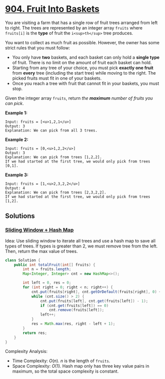 # [904. Fruit Into Baskets](https://leetcode.com/problems/fruit-into-baskets/)

You are visiting a farm that has a single row of fruit trees arranged from left to right. The trees are represented by an integer array `fruits` where `fruits[i]` is the **type** of fruit the `i<sup>th</sup>` tree produces.

You want to collect as much fruit as possible. However, the owner has some strict rules that you must follow:

- You only have **two** baskets, and each basket can only hold a **single type** of fruit. There is no limit on the amount of fruit each basket can hold.
- Starting from any tree of your choice, you must pick **exactly one fruit** from **every** tree (including the start tree) while moving to the right. The picked fruits must fit in one of your baskets.
- Once you reach a tree with fruit that cannot fit in your baskets, you must stop.

Given the integer array `fruits`, return _the **maximum** number of fruits you can pick_.

**Example 1:**

```
Input: fruits = [<u>1,2,1</u>]
Output: 3
Explanation: We can pick from all 3 trees.
```

**Example 2:**

```
Input: fruits = [0,<u>1,2,2</u>]
Output: 3
Explanation: We can pick from trees [1,2,2].
If we had started at the first tree, we would only pick from trees [0,1].
```

**Example 3:**

```
Input: fruits = [1,<u>2,3,2,2</u>]
Output: 4
Explanation: We can pick from trees [2,3,2,2].
If we had started at the first tree, we would only pick from trees [1,2].
```

## Solutions
### [Sliding Window + Hash Map](FruitIntoBaskets.java)

Idea: Use sliding window to iterate all trees and use a hash map to save all types of trees. If types is greater than 2, we must remove tree from the left. Then, return the max value of trees.

```java
class Solution {
    public int totalFruit(int[] fruits) {
        int n = fruits.length;
        Map<Integer, Integer> cnt = new HashMap<>();

        int left = 0, res = 0;
        for (int right = 0; right < n; right++) {
            cnt.put(fruits[right], cnt.getOrDefault(fruits[right], 0) + 1);
            while (cnt.size() > 2) {
                cnt.put(fruits[left], cnt.get(fruits[left]) - 1);
                if (cnt.get(fruits[left]) == 0)
                    cnt.remove(fruits[left]);
                left++;
            }
            res = Math.max(res, right - left + 1);
        }
        return res;
    }
}
```

Complexity Analysis:

- Time Complexity: $O(n)$. $n$ is the length of `fruits`.
- Space Complexity: $O(1)$. Hash map only has three key value pairs in maximum, so the total space complexity is constant.
